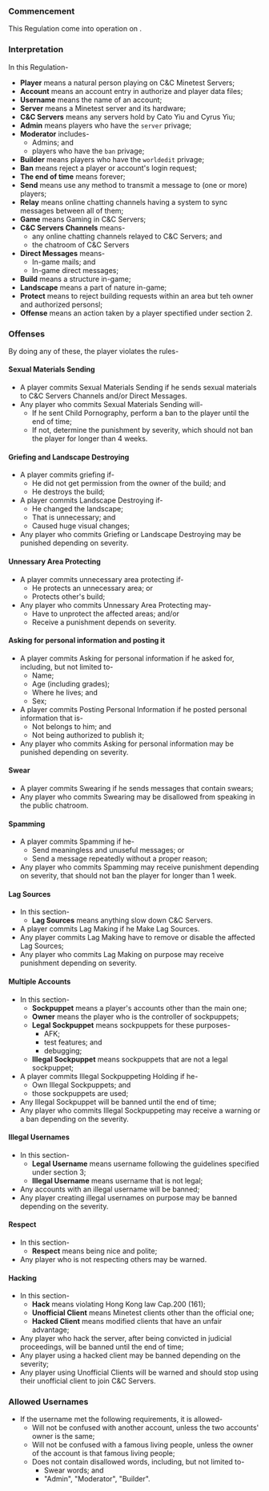 ### Commencement
This Regulation come into operation on <date>.
### Interpretation
In this Regulation-
* **Player** means a natural person playing on C&C Minetest Servers;
* **Account** means an account entry in authorize and player data files;
* **Username** means the name of an account;
* **Server** means a Minetest server and its hardware;
* **C&amp;C Servers** means any servers hold by Cato Yiu and Cyrus Yiu;
* **Admin** means players who have the `server` privage;
* **Moderator** includes-
  * Admins; and
  * players who have the `ban` privage;
* **Builder** means players who have the `worldedit` privage;
* **Ban** means reject a player or account's login request;
* **The end of time** means forever;
* **Send** means use any method to transmit a message to (one or more) players;
* **Relay** means online chatting channels having a system to sync messages between all of them;
* **Game** means Gaming in C&amp;C Servers;
* **C&amp;C Servers Channels** means-
  * any online chatting channels relayed to C&amp;C Servers; and
  * the chatroom of C&amp;C Servers
* **Direct Messages** means-
  * In-game mails; and
  * In-game direct messages;
* **Build** means a structure in-game;
* **Landscape** means a part of nature in-game;
* **Protect** means to reject building requests within an area but teh owner and authorized personsl;
* **Offense** means an action taken by a player spectified under section 2.
### Offenses
By doing any of these, the player violates the rules-
#### Sexual Materials Sending
* A player commits Sexual Materials Sending if he sends sexual materials to C&amp;C Servers Channels and/or Direct Messages.
* Any player who commits Sexual Materials Sending will-
  * If he sent Child Pornography, perform a ban to the player until the end of time;
  * If not, determine the punishment by severity, which should not ban the player for longer than 4 weeks.
#### Griefing and Landscape Destroying
* A player commits griefing if-
  * He did not get permission from the owner of the build; and
  * He destroys the build;
* A player commits Landscape Destroying if-
  * He changed the landscape;
  * That is unnecessary; and
  * Caused huge visual changes;
* Any player who commits Griefing or Landscape Destroying may be punished depending on severity.
#### Unnessary Area Protecting
* A player commits unnecessary area protecting if-
  * He protects an unnecessary area; or
  * Protects other's build;
* Any player who commits Unnessary Area Protecting may-
  * Have to unprotect the affected areas; and/or
  * Receive a punishment depends on severity.
#### Asking for personal information and posting it
* A player commits Asking for personal information if he asked for, including, but not limited to-
  * Name;
  * Age (including grades);
  * Where he lives; and
  * Sex;
* A player commits Posting Personal Information if he posted personal information that is-
  * Not belongs to him; and
  * Not being authorized to publish it;
* Any player who commits Asking for personal information may be punished depending on severity.
#### Swear
* A player commits Swearing if he sends messages that contain swears;
* Any player who commits Swearing may be disallowed from speaking in the public chatroom.
#### Spamming
* A player commits Spamming if he-
  * Send meaningless and unuseful messages; or
  * Send a message repeatedly without a proper reason;
* Any player who commits Spamming may receive punishment depending on severity, that should not ban the player for longer than 1 week.
#### Lag Sources
* In this section-
  * **Lag Sources** means anything slow down C&amp;C Servers.
* A player commits Lag Making if he Make Lag Sources.
* Any player commits Lag Making have to remove or disable the affected Lag Sources;
* Any player who commits Lag Making on purpose may receive punishment depending on severity.
#### Multiple Accounts
* In this section-
  * **Sockpuppet** means a player's accounts other than the main one;
  * **Owner** means the player who is the controller of sockpuppets;
  * **Legal Sockpuppet** means sockpuppets for these purposes-
    * AFK;
    * test features; and
    * debugging;
  * **Illegal Sockpuppet** means sockpuppets that are not a legal sockpuppet;
* A player commits Illegal Sockpuppeting Holding if he-
  * Own Illegal Sockpuppets; and
  * those sockpuppets are used;
* Any Illegal Sockpuppet will be banned until the end of time;
* Any player who commits Illegal Sockpuppeting may receive a warning or a ban depending on the severity.
#### Illegal Usernames
* In this section-
  * **Legal Username** means username following the guidelines specified under section 3;
  * **Illegal Username** means username that is not legal;
* Any accounts with an illegal username will be banned;
* Any player creating illegal usernames on purpose may be banned depending on the severity.
#### Respect
* In this section-
  * **Respect** means being nice and polite;
* Any player who is not respecting others may be warned.
#### Hacking
* In this section-
  * **Hack** means violating Hong Kong law Cap.200 (161);
  * **Unofficial Client** means Minetest clients other than the official one;
  * **Hacked Client** means modified clients that have an unfair advantage;
* Any player who hack the server, after being convicted in judicial proceedings, will be banned until the end of time;
* Any player using a hacked client may be banned depending on the severity;
* Any player using Unofficial Clients will be warned and should stop using their unofficial client to join C&amp;C Servers.
### Allowed Usernames
* If the username met the following requirements, it is allowed-
  * Will not be confused with another account, unless the two accounts' owner is the same;
  * Will not be confused with a famous living people, unless the owner of the account is that famous living people;
  * Does not contain disallowed words, including, but not limited to-
    * Swear words; and
    * "Admin", "Moderator", "Builder".
